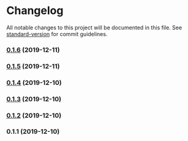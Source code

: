 # Changelog

All notable changes to this project will be documented in this file. See [standard-version](https://github.com/conventional-changelog/standard-version) for commit guidelines.

### [0.1.6](https://github.com/superdevofficial/kiwi/compare/v0.1.5...v0.1.6) (2019-12-11)



### [0.1.5](https://github.com/superdevofficial/kiwi/compare/v0.1.4...v0.1.5) (2019-12-11)



### [0.1.4](https://github.com/superdevofficial/kiwi/compare/v0.1.3...v0.1.4) (2019-12-10)



### [0.1.3](https://github.com/superdevofficial/kiwi/compare/v0.1.2...v0.1.3) (2019-12-10)



### [0.1.2](https://github.com/superdevofficial/kiwi/compare/v0.1.1...v0.1.2) (2019-12-10)



### 0.1.1 (2019-12-10)
